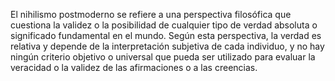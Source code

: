 El nihilismo postmoderno se refiere a una perspectiva filosófica que cuestiona la validez  o la posibilidad de cualquier tipo de verdad absoluta o significado fundamental en el mundo. Según esta perspectiva, la verdad es relativa y depende de la interpretación subjetiva de cada individuo, y no hay ningún criterio objetivo o universal que pueda ser utilizado para evaluar la veracidad o la validez de las afirmaciones o a las creencias.